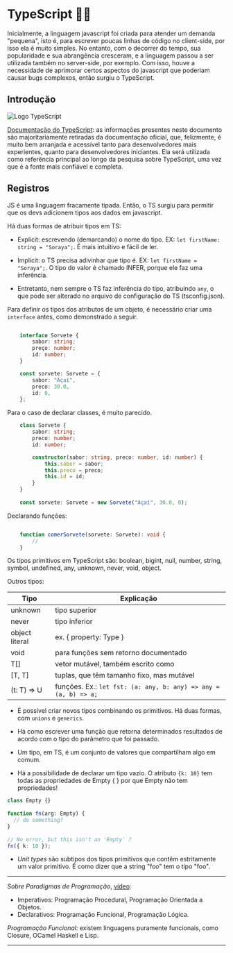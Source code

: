 # TypeScript 📘🔵

Inicialmente, a linguagem javascript foi criada para atender um demanda "pequena", isto é, para escrever poucas linhas de código no client-side, por isso ela é muito simples. No entanto, com o decorrer do tempo, sua popularidade e sua abrangência cresceram, e a linguagem passou a ser utilizada também no server-side, por exemplo. Com isso, houve a necessidade de aprimorar certos aspectos do javascript que poderiam causar bugs complexos, então surgiu o TypeScript.

## Introdução

![Logo TypeScript](https://encrypted-tbn0.gstatic.com/images?q=tbn:ANd9GcTIrOXd86iDXx-hL8ZoHFwV7SR5ihBzQcvOgg&s)

[Documentação do TypeScript](https://www.typescriptlang.org/docs): as informações presentes neste documento são majoritariamente retiradas da documentação oficial, que, felizmente, é muito bem arranjada e acessível tanto para desenvolvedores mais experientes, quanto para desenvolvedores iniciantes. Ela será utilizada como referência principal ao longo da pesquisa sobre TypeScript, uma vez que é a fonte mais confiável e completa.

## Registros

JS é uma linguagem fracamente tipada. Então, o TS surgiu para permitir que os devs adicionem tipos aos dados em javascript.

Há duas formas de atribuir tipos em TS:
- Explicit: escrevendo (demarcando) o nome do tipo. EX: `let firstName: string = "Soraya";`. É mais intuitivo e fácil de ler.

- Implicit: o TS precisa adivinhar que tipo é. EX: `let firstName = "Soraya";`. O tipo do valor é chamado INFER, porque ele faz uma inferência.

- Entretanto, nem sempre o TS faz inferência do tipo, atribuindo `any`, o que pode ser alterado no arquivo de configuração do TS (tsconfig.json).

Para definir os tipos dos atributos de um objeto, é necessário criar uma `interface` antes, como demonstrado a seguir.

```typescript

    interface Sorvete {
        sabor: string;
        preço: number;
        id: number;
    }

    const sorvete: Sorvete = {
        sabor: "Açaí",
        preco: 30.0,
        id: 0,
    };
```
Para o caso de declarar classes, é muito parecido.

```typescript
    class Sorvete {
        sabor: string;
        preco: number;
        id: number;

        constructor(sabor: string, preco: number, id: number) {
            this.sabor = sabor;
            this.preco = preco;
            this.id = id;
        }
    }
    
    const sorvete: Sorvete = new Sorvete("Açaí", 30.0, 0);
```

Declarando funções:

```typescript

    function comerSorvete(sorvete: Sorvete): void {
        //
    }
```

Os tipos primitivos em TypeScript são: boolean, bigint, null, number, string, symbol, undefined, any, unknown, never, void, object.

Outros tipos:

|Tipo|Explicação|
|----------|----------|
|unknown|tipo superior|
|never|tipo inferior|
|object literal|ex. { property: Type }|
|void|para funções sem retorno documentado|
|T[]|vetor mutável, também escrito como <T>|
|[T, T]|tuplas, que têm tamanho fixo, mas mutável|
|(t: T) => U|funções. Ex.: `let fst: (a: any, b: any) => any = (a, b) => a;`|


- É possível criar novos tipos combinando os primitivos. Há duas formas, com `unions` e `generics`.

- Há como escrever uma função que retorna determinados resultados de acordo com o tipo do parâmetro que foi passado.

- Um tipo, em TS, é um conjunto de valores que compartilham algo em comum. 

- Há a possibilidade de declarar um tipo vazio. O atributo `{k: 10}` tem todas as propriedades de Empty { } por que Empty não tem propriedades!

```typescript
class Empty {}
 
function fn(arg: Empty) {
  // do something?
}
 
// No error, but this isn't an 'Empty' ?
fn({ k: 10 });
```

- *Unit types* são subtipos dos tipos primitivos que contêm estritamente um valor primitivo. É como dizer que a string "foo" tem o tipo "foo". 


-------------------------
*Sobre Paradigmas de Programação*, [vídeo](https://youtu.be/sqKnYS-ZXsQ?si=Ep64J9IPRHdxeoTl):
- Imperativos: Programação Procedural, Programação Orientada a Objetos.
- Declarativos: Programação Funcional, Programação Lógica.

*Programação Funcional*: existem linguagens puramente funcionais, como Closure, OCamel Haskell e Lisp. 

------------------